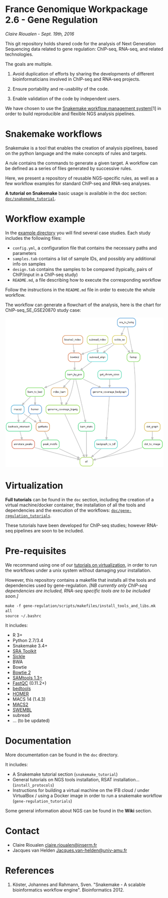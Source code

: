 # France Genomique  Workpackage 2.6 - Gene Regulation  
*Claire Rioualen - Sept. 19th, 2016*

This git repository holds shared code for the analysis of Next
Generation Sequencing data related to gene regulation: ChIP-seq,
RNA-seq, and related technologies. 

The goals are multiple.

1. Avoid duplication of efforts by sharing the developments of
different bioinformaticians involved in ChIP-seq and RNA-seq projects.

2. Ensure portability and re-usability of the code.

3. Enable validation of the code by independent users.



We have chosen to use the [Snakemake workflow management system](https://bitbucket.org/snakemake/snakemake/wiki/Home)[1] 
in order to build reproducible and flexible NGS analysis pipelines.

# Snakemake workflows

Snakemake is a tool that enables the creation of analysis pipelines, based on the python language and the make concepts of rules and targets. 

A rule contains the commands to generate a given target. 
A workflow can be defined as a series of files generated by successive rules. 

Here, we present a repository of reusable NGS-specific rules, as well as a few workflow examples for standard ChIP-seq and RNA-seq analyses. 

**A tutorial on Snakemake** basic usage is available in the doc section: [`doc/snakemake_tutorial`](doc/snakemake_tutorial).

# Workflow example

In the [example directory](https://github.com/rioualen/gene-regulation/blob/master/examples) you will find several case studies. Each study includes the following files:

  * `config.yml`, a configuration file that contains the necessary paths and parameters
  * `samples.tab` contains a list of sample IDs, and possibly any additional info on samples
  * `design.tab` contains the samples to be compared (typically, pairs of ChIP/input in a ChIP-seq study)
  * `README.md`, a file describing how to execute the corresponding workflow

Follow the instructions in the `README.md` file in order to execute the whole workflow. 

The workflow can generate a flowchart of the analysis, here is the chart for ChIP-seq_SE_GSE20870 study case:

![](img/rule.png)

# Virtualization

**Full tutorials** can be found in the `doc` section, including the creation of a virtual machine/docker container, the installation of all the tools and dependencies and the execution of the workflows: [`doc/gene-regulation_tutorials`](doc/gene-regulation_tutorials).

These tutorials have been developed for ChIP-seq studies; however RNA-seq pipelines are soon to be included. 

# Pre-requisites

We recommand using one of our [tutorials on virtualization](doc/gene-regulation_tutorials), in order to run the workflows under a unix system without damaging your installation. 

However, this repository contains a makefile that installs all the tools and dependencies used by gene-regulation. 
*[NB currently only ChIP-seq dependencies are included, RNA-seq specific tools are to be included soon.]*

```
make -f gene-regulation/scripts/makefiles/install_tools_and_libs.mk all
source ~/.bashrc
```

It includes:

* R 3+
* Python 2.7/3.4
* Snakemake 3.4+
* [SRA Toolkit](http://www.ncbi.nlm.nih.gov/Traces/sra/sra.cgi?view=software)
* [Sickle](https://github.com/najoshi/sickle)
* BWA
* Bowtie
* [Bowtie 2](http://bowtie-bio.sourceforge.net/)
* [SAMtools 1.3+](http://samtools.sourceforge.net/)
* [FastQC](http://www.bioinformatics.babraham.ac.uk/projects/fastqc/) (0.11.2+)
* [bedtools](http://bedtools.readthedocs.org/)
* [HOMER](http://homer.salk.edu/homer/index.html)
* MACS 14 (1.4.3)
* [MACS2](https://github.com/taoliu/MACS/)
* [SWEMBL](http://www.ebi.ac.uk/~swilder/SWEMBL/)
* subread
* ... (to be updated)


# Documentation

More documentation can be found in the `doc` directory.

It includes: 

* A Snakemake tutorial section (`snakemake_tutorial`)
* General tutorials on NGS tools installation, RSAT installation... (`install_protocols`)
* Instructions for building a virtual machine on the IFB cloud / under VirtualBox / using a Docker image in order to run a snakemake workflow (`gene-regulation_tutorials`)


Some general information about NGS can be found in the **Wiki** section. 



# Contact

- Claire Rioualen <claire.rioualen@inserm.fr>
- Jacques van Helden <Jacques.van-helden@univ-amu.fr>

# References 

1. Köster, Johannes and Rahmann, Sven. "Snakemake - A scalable bioinformatics workflow engine". Bioinformatics 2012.

